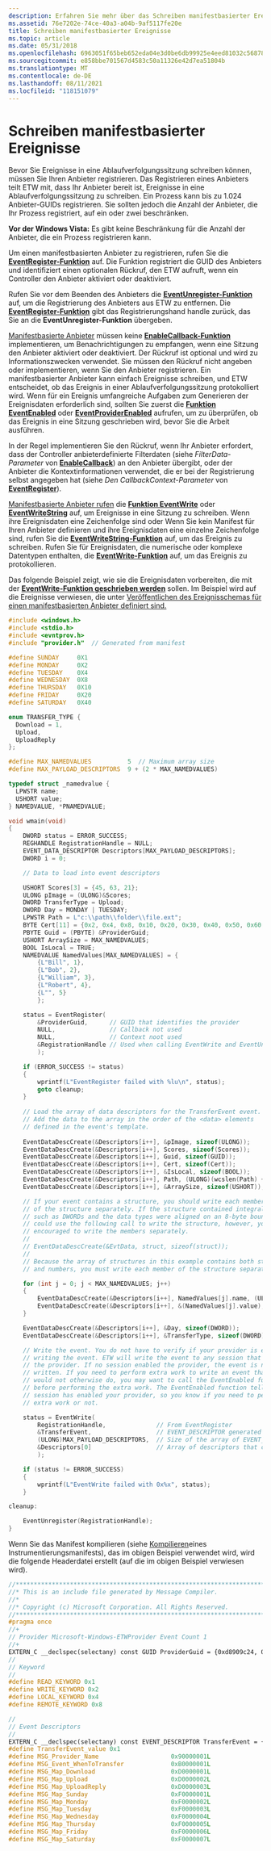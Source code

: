 ```yaml
---
description: Erfahren Sie mehr über das Schreiben manifestbasierter Ereignisse in eine Ablaufverfolgungssitzung. Beginnen Sie mit der Registrierung Ihres Anbieters, damit er ereignisse in eine Ablaufverfolgungssitzung schreiben kann.
ms.assetid: 76e7202e-74ce-40a3-a04b-9af5117fe20e
title: Schreiben manifestbasierter Ereignisse
ms.topic: article
ms.date: 05/31/2018
ms.openlocfilehash: 6963051f65beb652eda04e3d0be6db99925e4eed81032c5687850915a0f1c173
ms.sourcegitcommit: e858bbe701567d4583c50a11326e42d7ea51804b
ms.translationtype: MT
ms.contentlocale: de-DE
ms.lasthandoff: 08/11/2021
ms.locfileid: "118151079"
---
```

# <a name="writing-manifest-based-events"></a>Schreiben manifestbasierter Ereignisse

Bevor Sie Ereignisse in eine Ablaufverfolgungssitzung schreiben können, müssen Sie Ihren Anbieter registrieren. Das Registrieren eines Anbieters teilt ETW mit, dass Ihr Anbieter bereit ist, Ereignisse in eine Ablaufverfolgungssitzung zu schreiben. Ein Prozess kann bis zu 1.024 Anbieter-GUIDs registrieren. Sie sollten jedoch die Anzahl der Anbieter, die Ihr Prozess registriert, auf ein oder zwei beschränken.

**Vor der Windows Vista:** Es gibt keine Beschränkung für die Anzahl der Anbieter, die ein Prozess registrieren kann.

Um einen manifestbasierten Anbieter zu registrieren, rufen Sie die [**EventRegister-Funktion**](/windows/desktop/api/Evntprov/nf-evntprov-eventregister) auf. Die Funktion registriert die GUID des Anbieters und identifiziert einen optionalen Rückruf, den ETW aufruft, wenn ein Controller den Anbieter aktiviert oder deaktiviert.

Rufen Sie vor dem Beenden des Anbieters die [**EventUnregister-Funktion**](/windows/desktop/api/Evntprov/nf-evntprov-eventunregister) auf, um die Registrierung des Anbieters aus ETW zu entfernen. Die [**EventRegister-Funktion**](/windows/desktop/api/Evntprov/nf-evntprov-eventregister) gibt das Registrierungshand handle zurück, das Sie an die **EventUnregister-Funktion** übergeben.

[Manifestbasierte Anbieter](about-event-tracing.md) müssen keine [**EnableCallback-Funktion**](/windows/desktop/api/Evntprov/nc-evntprov-penablecallback) implementieren, um Benachrichtigungen zu empfangen, wenn eine Sitzung den Anbieter aktiviert oder deaktiviert. Der Rückruf ist optional und wird zu Informationszwecken verwendet. Sie müssen den Rückruf nicht angeben oder implementieren, wenn Sie den Anbieter registrieren. Ein manifestbasierter Anbieter kann einfach Ereignisse schreiben, und ETW entscheidet, ob das Ereignis in einer Ablaufverfolgungssitzung protokolliert wird. Wenn für ein Ereignis umfangreiche Aufgaben zum Generieren der Ereignisdaten erforderlich sind, sollten Sie zuerst die [**Funktion EventEnabled**](/windows/desktop/api/Evntprov/nf-evntprov-eventenabled) oder [**EventProviderEnabled**](/windows/desktop/api/Evntprov/nf-evntprov-eventproviderenabled) aufrufen, um zu überprüfen, ob das Ereignis in eine Sitzung geschrieben wird, bevor Sie die Arbeit ausführen.

In der Regel implementieren Sie den Rückruf, wenn Ihr Anbieter erfordert, dass der Controller anbieterdefinierte Filterdaten (siehe *FilterData-Parameter* von [**EnableCallback**](/windows/desktop/api/Evntprov/nc-evntprov-penablecallback)) an den Anbieter übergibt, oder der Anbieter die Kontextinformationen verwendet, die er bei der Registrierung selbst angegeben hat (siehe *Den CallbackContext-Parameter* von [**EventRegister**](/windows/desktop/api/Evntprov/nf-evntprov-eventregister)).

[Manifestbasierte Anbieter rufen](about-event-tracing.md) die [**Funktion EventWrite**](/windows/desktop/api/Evntprov/nf-evntprov-eventwrite) oder [**EventWriteString**](/windows/desktop/api/Evntprov/nf-evntprov-eventwritestring) auf, um Ereignisse in eine Sitzung zu schreiben. Wenn ihre Ereignisdaten eine Zeichenfolge sind oder Wenn Sie kein Manifest für Ihren Anbieter definieren und ihre Ereignisdaten eine einzelne Zeichenfolge sind, rufen Sie die [**EventWriteString-Funktion**](/windows/desktop/api/Evntprov/nf-evntprov-eventwritestring) auf, um das Ereignis zu schreiben. Rufen Sie für Ereignisdaten, die numerische oder komplexe Datentypen enthalten, die [**EventWrite-Funktion**](/windows/desktop/api/Evntprov/nf-evntprov-eventwrite) auf, um das Ereignis zu protokollieren.

Das folgende Beispiel zeigt, wie sie die Ereignisdaten vorbereiten, die mit der [**EventWrite-Funktion geschrieben werden**](/windows/desktop/api/Evntprov/nf-evntprov-eventwrite) sollen. Im Beispiel wird auf die Ereignisse verwiesen, die unter [Veröffentlichen des Ereignisschemas für einen manifestbasierten Anbieter definiert sind.](publishing-your-event-schema-for-a-manifest-base-provider.md)


```C++
#include <windows.h>
#include <stdio.h>
#include <evntprov.h>
#include "provider.h"  // Generated from manifest

#define SUNDAY     0X1
#define MONDAY     0X2
#define TUESDAY    0X4
#define WEDNESDAY  0X8
#define THURSDAY   0X10
#define FRIDAY     0X20
#define SATURDAY   0X40

enum TRANSFER_TYPE {
  Download = 1,
  Upload,
  UploadReply
};

#define MAX_NAMEDVALUES          5  // Maximum array size
#define MAX_PAYLOAD_DESCRIPTORS  9 + (2 * MAX_NAMEDVALUES)

typedef struct _namedvalue {
  LPWSTR name;
  USHORT value;
} NAMEDVALUE, *PNAMEDVALUE;

void wmain(void)
{
    DWORD status = ERROR_SUCCESS;
    REGHANDLE RegistrationHandle = NULL; 
    EVENT_DATA_DESCRIPTOR Descriptors[MAX_PAYLOAD_DESCRIPTORS]; 
    DWORD i = 0;

    // Data to load into event descriptors

    USHORT Scores[3] = {45, 63, 21};
    ULONG pImage = (ULONG)&Scores;
    DWORD TransferType = Upload;
    DWORD Day = MONDAY | TUESDAY;
    LPWSTR Path = L"c:\\path\\folder\\file.ext";
    BYTE Cert[11] = {0x2, 0x4, 0x8, 0x10, 0x20, 0x30, 0x40, 0x50, 0x60, 0x0, 0x1};
    PBYTE Guid = (PBYTE) &ProviderGuid;
    USHORT ArraySize = MAX_NAMEDVALUES;
    BOOL IsLocal = TRUE;
    NAMEDVALUE NamedValues[MAX_NAMEDVALUES] = { 
        {L"Bill", 1},
        {L"Bob", 2},
        {L"William", 3},
        {L"Robert", 4},
        {L"", 5}
        };

    status = EventRegister(
        &ProviderGuid,      // GUID that identifies the provider
        NULL,               // Callback not used
        NULL,               // Context noot used
        &RegistrationHandle // Used when calling EventWrite and EventUnregister
        );

    if (ERROR_SUCCESS != status)
    {
        wprintf(L"EventRegister failed with %lu\n", status);
        goto cleanup;
    }
  
    // Load the array of data descriptors for the TransferEvent event. 
    // Add the data to the array in the order of the <data> elements
    // defined in the event's template. 
   
    EventDataDescCreate(&Descriptors[i++], &pImage, sizeof(ULONG));
    EventDataDescCreate(&Descriptors[i++], Scores, sizeof(Scores));
    EventDataDescCreate(&Descriptors[i++], Guid, sizeof(GUID));
    EventDataDescCreate(&Descriptors[i++], Cert, sizeof(Cert));
    EventDataDescCreate(&Descriptors[i++], &IsLocal, sizeof(BOOL));
    EventDataDescCreate(&Descriptors[i++], Path, (ULONG)(wcslen(Path) + 1) * sizeof(WCHAR));
    EventDataDescCreate(&Descriptors[i++], &ArraySize, sizeof(USHORT));

    // If your event contains a structure, you should write each member
    // of the structure separately. If the structure contained integral data types
    // such as DWORDs and the data types were aligned on an 8-byte boundary, you 
    // could use the following call to write the structure, however, you are 
    // encouraged to write the members separately.
    //
    // EventDataDescCreate(&EvtData, struct, sizeof(struct));
    //
    // Because the array of structures in this example contains both strings 
    // and numbers, you must write each member of the structure separately.

    for (int j = 0; j < MAX_NAMEDVALUES; j++)
    {
        EventDataDescCreate(&Descriptors[i++], NamedValues[j].name, (ULONG)(wcslen(NamedValues[j].name)+1) * sizeof(WCHAR) );
        EventDataDescCreate(&Descriptors[i++], &(NamedValues[j].value), sizeof(USHORT) );
    }

    EventDataDescCreate(&Descriptors[i++], &Day, sizeof(DWORD));
    EventDataDescCreate(&Descriptors[i++], &TransferType, sizeof(DWORD));

    // Write the event. You do not have to verify if your provider is enabled before
    // writing the event. ETW will write the event to any session that enabled
    // the provider. If no session enabled the provider, the event is not 
    // written. If you need to perform extra work to write an event that you
    // would not otherwise do, you may want to call the EventEnabled function
    // before performing the extra work. The EventEnabled function tells you if a
    // session has enabled your provider, so you know if you need to perform the 
    // extra work or not.

    status = EventWrite(
        RegistrationHandle,              // From EventRegister
        &TransferEvent,                  // EVENT_DESCRIPTOR generated from the manifest
        (ULONG)MAX_PAYLOAD_DESCRIPTORS,  // Size of the array of EVENT_DATA_DESCRIPTORs
        &Descriptors[0]                  // Array of descriptors that contain the event data
        );

    if (status != ERROR_SUCCESS) 
    {
        wprintf(L"EventWrite failed with 0x%x", status);
    }

cleanup:

    EventUnregister(RegistrationHandle);
}
```



Wenn Sie das Manifest kompilieren (siehe [Kompilieren](../wes/compiling-an-instrumentation-manifest.md)eines Instrumentierungsmanifests), das im obigen Beispiel verwendet wird, wird die folgende Headerdatei erstellt (auf die im obigen Beispiel verwiesen wird).


```C++
//**********************************************************************`
//* This is an include file generated by Message Compiler.             *`
//*                                                                    *`
//* Copyright (c) Microsoft Corporation. All Rights Reserved.          *`
//**********************************************************************`
#pragma once
//+
// Provider Microsoft-Windows-ETWProvider Event Count 1
//+
EXTERN_C __declspec(selectany) const GUID ProviderGuid = {0xd8909c24, 0x5be9, 0x4502, {0x98, 0xca, 0xab, 0x7b, 0xdc, 0x24, 0x89, 0x9d}};
//
// Keyword
//
#define READ_KEYWORD 0x1
#define WRITE_KEYWORD 0x2
#define LOCAL_KEYWORD 0x4
#define REMOTE_KEYWORD 0x8

//
// Event Descriptors
//
EXTERN_C __declspec(selectany) const EVENT_DESCRIPTOR TransferEvent = {0x1, 0x0, 0x0, 0x4, 0x0, 0x0, 0x5};
#define TransferEvent_value 0x1
#define MSG_Provider_Name                    0x90000001L
#define MSG_Event_WhenToTransfer             0xB0000001L
#define MSG_Map_Download                     0xD0000001L
#define MSG_Map_Upload                       0xD0000002L
#define MSG_Map_UploadReply                  0xD0000003L
#define MSG_Map_Sunday                       0xF0000001L
#define MSG_Map_Monday                       0xF0000002L
#define MSG_Map_Tuesday                      0xF0000003L
#define MSG_Map_Wednesday                    0xF0000004L
#define MSG_Map_Thursday                     0xF0000005L
#define MSG_Map_Friday                       0xF0000006L
#define MSG_Map_Saturday                     0xF0000007L
```



 

 
